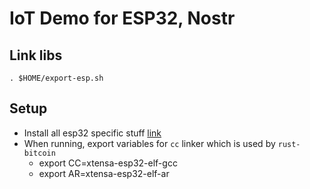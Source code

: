 # IoT Demo for ESP32, Nostr

## Link libs

`. $HOME/export-esp.sh`

## Setup

- Install all esp32 specific stuff [link](https://esp-rs.github.io/book/installation/installation.html)
- When running, export variables for `cc` linker which is used by `rust-bitcoin`
    - export CC=xtensa-esp32-elf-gcc
    - export AR=xtensa-esp32-elf-ar
